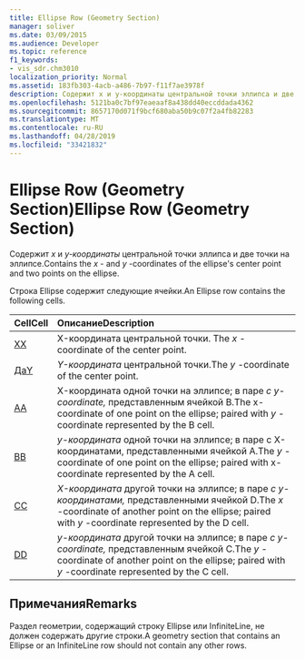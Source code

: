 ```yaml
---
title: Ellipse Row (Geometry Section)
manager: soliver
ms.date: 03/09/2015
ms.audience: Developer
ms.topic: reference
f1_keywords:
- vis_sdr.chm3010
localization_priority: Normal
ms.assetid: 183fb303-4acb-a486-7b97-f11f7ae3978f
description: Содержит x и y-координаты центральной точки эллипса и две точки на эллипсе.
ms.openlocfilehash: 5121ba0c7bf97eaeaaf8a438dd40eccddada4362
ms.sourcegitcommit: 8657170d071f9bcf680aba50b9c07f2a4fb82283
ms.translationtype: MT
ms.contentlocale: ru-RU
ms.lasthandoff: 04/28/2019
ms.locfileid: "33421832"
---
```

# <a name="ellipse-row-geometry-section"></a><span data-ttu-id="330a7-103">Ellipse Row (Geometry Section)</span><span class="sxs-lookup"><span data-stu-id="330a7-103">Ellipse Row (Geometry Section)</span></span>

<span data-ttu-id="330a7-104">Содержит  *x*  и  *y-координаты*  центральной точки эллипса и две точки на эллипсе.</span><span class="sxs-lookup"><span data-stu-id="330a7-104">Contains the  *x*  - and  *y*  -coordinates of the ellipse's center point and two points on the ellipse.</span></span> 
  
<span data-ttu-id="330a7-105">Строка Ellipse содержит следующие ячейки.</span><span class="sxs-lookup"><span data-stu-id="330a7-105">An Ellipse row contains the following cells.</span></span>
  
|<span data-ttu-id="330a7-106">**Cell**</span><span class="sxs-lookup"><span data-stu-id="330a7-106">**Cell**</span></span>|<span data-ttu-id="330a7-107">**Описание**</span><span class="sxs-lookup"><span data-stu-id="330a7-107">**Description**</span></span>|
|:-----|:-----|
|[<span data-ttu-id="330a7-108">X</span><span class="sxs-lookup"><span data-stu-id="330a7-108">X</span></span>](x-cell-geometry-section.md) <br/> |<span data-ttu-id="330a7-109">X-координата центральной точки. </span><span class="sxs-lookup"><span data-stu-id="330a7-109">The  *x*  -coordinate of the center point.</span></span>  <br/> |
|[<span data-ttu-id="330a7-110">Да</span><span class="sxs-lookup"><span data-stu-id="330a7-110">Y</span></span>](y-cell-geometry-section.md) <br/> |<span data-ttu-id="330a7-111">*Y-координата* центральной точки.</span><span class="sxs-lookup"><span data-stu-id="330a7-111">The  *y*  -coordinate of the center point.</span></span>  <br/> |
|[<span data-ttu-id="330a7-112">A</span><span class="sxs-lookup"><span data-stu-id="330a7-112">A</span></span>](a-cell-geometry-section.md) <br/> |<span data-ttu-id="330a7-113">X-координата одной точки на эллипсе; в паре  *с y-coordinate,*  представленным ячейкой B.</span><span class="sxs-lookup"><span data-stu-id="330a7-113">The x-coordinate of one point on the ellipse; paired with  *y*  -coordinate represented by the B cell.</span></span>  <br/> |
|[<span data-ttu-id="330a7-114">B</span><span class="sxs-lookup"><span data-stu-id="330a7-114">B</span></span>](b-cell-geometry-section.md) <br/> |<span data-ttu-id="330a7-115">*y-координата* одной точки на эллипсе; в паре с X-координатами, представленными ячейкой A.</span><span class="sxs-lookup"><span data-stu-id="330a7-115">The  *y*  -coordinate of one point on the ellipse; paired with x-coordinate represented by the A cell.</span></span>  <br/> |
|[<span data-ttu-id="330a7-116">C</span><span class="sxs-lookup"><span data-stu-id="330a7-116">C</span></span>](c-cell-geometry-section.md) <br/> |<span data-ttu-id="330a7-117">*X-координата* другой точки на эллипсе; в паре *с y-координатами,* представленными ячейкой D.</span><span class="sxs-lookup"><span data-stu-id="330a7-117">The  *x*  -coordinate of another point on the ellipse; paired with  *y*  -coordinate represented by the D cell.</span></span>  <br/> |
|[<span data-ttu-id="330a7-118">D</span><span class="sxs-lookup"><span data-stu-id="330a7-118">D</span></span>](d-cell-geometry-section.md) <br/> |<span data-ttu-id="330a7-119">*y-координата* другой точки на эллипсе; в паре *с y-coordinate,* представленным ячейкой C.</span><span class="sxs-lookup"><span data-stu-id="330a7-119">The  *y*  -coordinate of another point on the ellipse; paired with  *y*  -coordinate represented by the C cell.</span></span>  <br/> |
   
## <a name="remarks"></a><span data-ttu-id="330a7-120">Примечания</span><span class="sxs-lookup"><span data-stu-id="330a7-120">Remarks</span></span>

<span data-ttu-id="330a7-121">Раздел геометрии, содержащий строку Ellipse или InfiniteLine, не должен содержать другие строки.</span><span class="sxs-lookup"><span data-stu-id="330a7-121">A geometry section that contains an Ellipse or an InfiniteLine row should not contain any other rows.</span></span>
  

